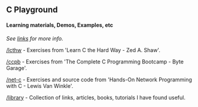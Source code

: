 ## C Playground 
#### Learning materials, Demos, Examples, etc

*See [links](/library/links.md) for more info.*

[/lcthw](/lcthw) - Exercises from 'Learn C the Hard Way - Zed A. Shaw'.

[/ccpb](/ccpb) - Exercises from 'The Complete C Programming Bootcamp - Byte Garage'.

[/net-c](/net-c) - Exercises and source code from 'Hands-On Network Programming with C - Lewis Van Winkle'.

[/library](/library) - Collection of links, articles, books, tutorials I have found useful.
